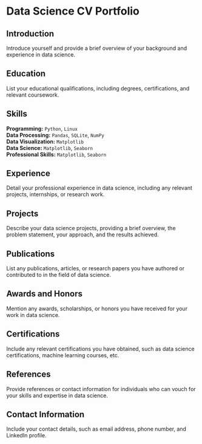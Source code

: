 # Data Science CV Portfolio

## Introduction
Introduce yourself and provide a brief overview of your background and experience in data science.

## Education
List your educational qualifications, including degrees, certifications, and relevant coursework.

## Skills
<html lang="en">
<head>
    <meta charset="UTF-8">
    <meta name="viewport" content="width=device-width, initial-scale=1.0">
    <link rel="stylesheet" href="styles.css">
</head>
<body>
    <div class="skills">
        <div class="category"><strong>Programming:</strong>
            <code class="items">Python</code>, <code class="items">Linux</code>
        </div>
        <div class="category"><strong>Data Processing:</strong>
            <code class="items">Pandas</code>, <code class="items">SQLite</code>, <code class="items">NumPy</code>
        </div>
        <div class="category"><strong>Data Visualization:</strong>
            <code class="items">Matplotlib</code>
        </div>
        <div class="category"><strong>Data Science:</strong>
            <code class="items">Matplotlib</code>, <code class="items">Seaborn</code>
        </div>
        <div class="category"><strong>Professional Skills:</strong>
            <code class="items">Matplotlib</code>, <code class="items">Seaborn</code>
        </div>
</body>
</html>

## Experience
Detail your professional experience in data science, including any relevant projects, internships, or research work.

## Projects
Describe your data science projects, providing a brief overview, the problem statement, your approach, and the results achieved.

## Publications
List any publications, articles, or research papers you have authored or contributed to in the field of data science.

## Awards and Honors
Mention any awards, scholarships, or honors you have received for your work in data science.

## Certifications
Include any relevant certifications you have obtained, such as data science certifications, machine learning courses, etc.

## References
Provide references or contact information for individuals who can vouch for your skills and expertise in data science.

## Contact Information
Include your contact details, such as email address, phone number, and LinkedIn profile.
